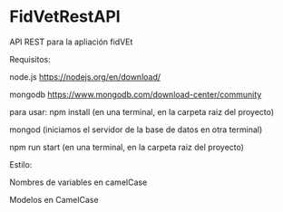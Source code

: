 # FidVetRestAPI
API REST para la apliación fidVEt

Requisitos:

  node.js https://nodejs.org/en/download/
  
  mongodb https://www.mongodb.com/download-center/community
  

para usar:
  npm install (en una terminal, en la carpeta raiz del proyecto)
  
  mongod (iniciamos el servidor de la base de datos en otra terminal)
  
  npm run start (en una terminal, en la carpeta raiz del proyecto)
  
Estilo:

  Nombres de variables en camelCase
  
  Modelos en CamelCase
  
  




